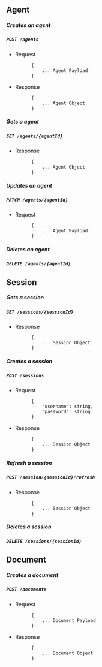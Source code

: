 ## Agent

##### Creates an agent

##### `POST /agents`

+ Request

            {
                ... Agent Payload
            }

+ Response

            {
                ... Agent Object
            }

##### Gets a agent

##### `GET /agents/{agentId}`

+ Response

            {
                ... Agent Object
            }

##### Updates an agent

##### `PATCH /agents/{agentId}`

+ Request

            {
                ... Agent Payload
            }

##### Deletes an agent

##### `DELETE /agents/{agentId}`


## Session

##### Gets a session

##### `GET /sessions/{sessionId}`

+ Response

            {
                ... Session Object
            }

##### Creates a session

##### `POST /sessions`

+ Request 

            {
                "username": string,
                "password": string
            }

+ Response

            {
                ... Session Object
            }

##### Refresh a session

##### `POST /session/{sessionId}/refresh`

+ Response

            {
                ... Session Object
            }

##### Deletes a session

##### `DELETE /sessions/{sessionId}`


## Document

##### Creates a document

##### `POST /documents`

+ Request

            {
                ... Document Payload
            }

+ Response

            {
                ... Document Object
            }



